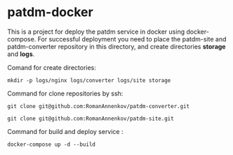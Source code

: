 # patdm-docker
This is a project for deploy the patdm service in docker using docker-compose.
For successful deployment you need to place the patdm-site and patdm-converter repository in this directory, and create directories **storage** and **logs**.

Comand for create directories:

`mkdir -p logs/nginx logs/converter logs/site storage` 

Command for clone repositories by ssh:

`git clone git@github.com:RomanAnnenkov/patdm-converter.git`

`git clone git@github.com:RomanAnnenkov/patdm-site.git`

Command for build and deploy service :

`docker-compose up -d --build`
